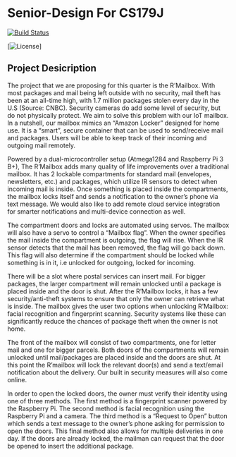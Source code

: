 # Senior-Design For CS179J

[![Build Status](https://travis-ci.org/mrthomaschin/CS179J-Team3.svg?branch=master)](https://travis-ci.org/mrthomaschin/CS179J-Team3)

[![License](http://img.shields.io/github/license/mrthomaschin/CS179J-Team3)]


## Project Desicription

The project that we are proposing for this quarter is the R’Mailbox. With most packages and mail being left outside with no security, mail theft has been at an all-time high, with 1.7 million packages stolen every day in the U.S (Source: CNBC). Security cameras do add some level of security, but do not physically protect. We aim to solve this problem with our IoT mailbox. In a nutshell, our mailbox mimics an “Amazon Locker” designed for home use. It is a “smart”, secure container that can be used to send/receive mail and packages. Users will be able to keep track of their incoming and outgoing mail remotely.

Powered by a dual-microcontroller setup (Atmega1284 and Raspberry Pi 3 B+), The R’Mailbox adds many quality of life improvements over a traditional mailbox. It has 2 lockable compartments for standard mail (envelopes, newsletters, etc.) and packages, which utilize IR sensors to detect when incoming mail is inside. Once something is placed inside the compartments, the mailbox locks itself and sends a notification to the owner’s phone via text message. We would also like to add remote cloud service integration for smarter notifications and multi-device connection as well.

The compartment doors and locks are automated using servos. The mailbox will also have a servo to control a “Mailbox flag”. When the owner specifies the mail inside the compartment is outgoing, the flag will rise. When the IR sensor detects that the mail has been removed, the flag will go back down. This flag will also determine if the compartment should be locked while something is in it, i.e unlocked for outgoing, locked for incoming.

There will be a slot where postal services can insert mail. For bigger packages, the larger compartment will remain unlocked until a package is placed inside and the door is shut. After the R’Mailbox locks, it has a few security/anti-theft systems to ensure that only the owner can retrieve what is inside. The mailbox gives the user two options when unlocking R’Mailbox: facial recognition and fingerprint scanning. Security systems like these can significantly reduce the chances of package theft when the owner is not home.

The front of the mailbox will consist of two compartments, one for letter mail and one for bigger parcels. Both doors of the compartments will remain unlocked until mail/packages are placed inside and the doors are shut. At this point the R’mailbox will lock the relevant door(s) and send a text/email notification about the delivery. Our built in security measures will also come online.

In order to open the locked doors, the owner must verify their identity using one of three methods. The first method is a fingerprint scanner powered by the Raspberry Pi. The second method is facial recognition using the Raspberry Pi and a camera. The third method is a “Request to Open” button which sends a text message to the owner’s phone asking for permission to open the doors. This final method also allows for multiple deliveries in one day. If the doors are already locked, the mailman can request that the door be opened to insert the additional package.
